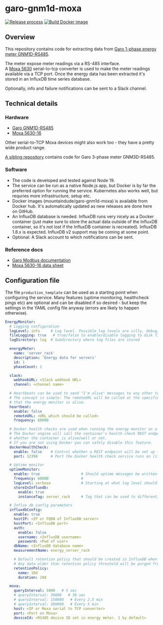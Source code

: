 # garo-gnm1d-moxa

[![Release process](https://github.com/mountaindude/garo-gnm1d-moxa/actions/workflows/release-please.yml/badge.svg)](https://github.com/mountaindude/garo-gnm1d-moxa/actions/workflows/release-please.yml)
[![Build Docker image](https://github.com/mountaindude/garo-gnm1d-moxa/actions/workflows/docker-image-build.yml/badge.svg)](https://github.com/mountaindude/garo-gnm1d-moxa/actions/workflows/docker-image-build.yml)


## Overview

This repository contains code for extracting data from [Garo 1-phase energy meter GNM1D-RS485](http://www.garo.se/en/installation/din-rail-components/energy-meters/energymeter-1p-modbus-rs485).

The meter expose meter readings via a RS-485 interface.  
A [Moxa 5630](https://www.moxa.com/en/products/industrial-edge-connectivity/serial-device-servers/general-device-servers/nport-5600-series/nport-5630-16) serial-to-tcp converter is used to make the meter readings available via a TCP port.
Once the energy data has been extracted it's stored in an InfluxDB time series database.

Optionally, info and failure notifications can be sent to a Slack channel.

## Technical details

### Hardware

- [Garo GNM1D-RS485](http://www.garo.se/en/installation/din-rail-components/energy-meters/energymeter-1p-modbus-rs485)
- [Moxa 5630-16](https://www.moxa.com/en/products/industrial-edge-connectivity/serial-device-servers/general-device-servers/nport-5600-series/nport-5630-16)

Other serial-to-TCP Moxa devices might also work too - they have a pretty wide product range.

[A sibling repository](https://github.com/mountaindude/garo-gnm3d-moxa) contains code for Garo 3-phase meter GNM3D-RS485.

### Software

- The code is developed and tested against Node 19.
- The service can be run as a native Node.js app, but Docker is by far the preferred option for running the service. Kubernetes also works well, but requries more infrastructure, setup etc.
- Docker images (mountaindude/garo-gnm1d-moxa) is available from Docker hub. It's automatically updated as new releases are done here on GitHub.
- An InfluxDB database is needed. InfluxDB runs very nicely as a Docker container (just make sure to store the actual data outside of the InfluxDB container, so it's not lost if the InfluxDB container is recreated). InfluxDB 1.8.x is expected. InfluxDB v2 support may be coming at some point.
- Optional: A Slack account to which notifications can be sent.

### Reference docs

- [Garo Modbus documentation](http://www.garo.se/storage/ma/f428bc61c9f349dbaf60460a476bebff/c0514209696a49869ac640d251081456/PDF/8/108044_1_Protocol%20GNM1D%20Modbus.PDF)
- [Moxa 5630-16 data sheet](https://www.moxa.com/getmedia/837892c5-53ec-4f1a-81d4-46c844fe5c2a/moxa-nport-5600-series-datasheet-v1.4.pdf)

## Configuration file

The file `production_template` can be used as a starting point when configuring the service. Many features (uptime monitoring, healthcheck pings etc) are optional and can be disabled if so desired - but keep the settings in the YAML config file anyway (errors are likely to happen otherwise).

```yaml
EnergyMonitor:
  # Logging configuration
  logLevel: info     # Log level. Possible log levels are silly, debug, verbose, info, warn, error
  fileLogging: true   # true/false to enable/disable logging to disk file
  logDirectory: log  # Subdirectory where log files are stored

  energyMeter:
    name: 'server_rack'
    description: 'Energy data for servers'
    id: 1
    phaseCount: 1

  slack:
    webhookURL: <Slack webhook URL>
    channel: <channel name>

  # Heartbeats can be used to send "I'm alive" messages to any other tool, e.g. a infrastructure monitoring tool
  # The concept is simple: The remoteURL will be called at the specified frequency. The receiving tool will then know 
  # that the energy monitor is alive.
  heartbeat:
    enable: false
    remoteURL: <URL which should be called>
    frequency: 60000

  # Docker health checks are used when running the energy monitor as a Docker container. 
  # The Docker engine will call the container's health check REST endpoint with a set interval to determine
  # whether the container is alive/well or not.
  # If you are not using Docker you can safely disable this feature. 
  dockerHealthCheck:
    enable: false    # Control whether a REST endpoint will be set up to serve Docker health check messages
    port: 12398      # Port the Docker health check service runs on (if enabled)

  # Uptime monitor
  uptimeMonitor:
    enable: true                   # Should uptime messages be written to the console and log files?
    frequency: 60000               #
    logLevel: verbose              # Starting at what log level should uptime messages be shown?
    storeInInfluxdb: 
      enable: true
      instanceTag: server_rack     # Tag that can be used to differentiate data from multiple instances

  # Influx db config parameters
  influxdbConfig:
    enable: true
    hostIP: <IP or FQDN of InfluxDB server>
    hostPort: <InfluxDB port>
    auth:
      enable: false
      username: <InfluxDB username>
      password: <Pwd of user>
    dbName: <InfluxDB database name> 
    measurementName: energy_server_rack

    # Default retention policy that should be created in InfluxDB when the service creates a new database there. 
    # Any data older than retention policy threshold will be purged from InfluxDB.
    retentionPolicy:
      name: 10d
      duration: 10d

  moxa:
    queryInterval: 5000   # 5 sec
    # queryInterval: 30000   # 30 sec
    # queryInterval: 150000   # Every 2.5 min
    # queryInterval: 300000   # Every 5 min  
    host: <IP or Moxa serial to TCP converter>
    port: <Port on Moxa>
    deviceId: <RS485 device ID set in energy meter. 1 by default>
```
